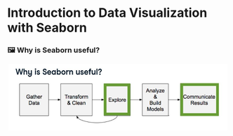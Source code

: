 # Introduction to Data Visualization with Seaborn

### 🖼️ Why is Seaborn useful?

<center>
  <img src="seaborn_useful.JPG" alt="Seaborn Useful" width="500">
</center>
